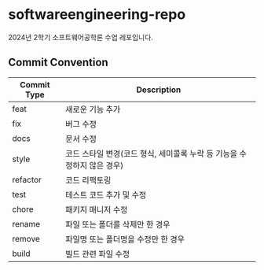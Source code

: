 # softwareengineering-repo
2024년 2학기 소프트웨어공학론 수업 레포입니다.

## Commit Convention
| Commit Type | Description                                |
|-------------|--------------------------------------------|
| feat        | 새로운 기능 추가                                  |
| fix         | 버그 수정                                      |
| docs        | 문서 수정                                      |
| style       | 코드 스타일 변경(코드 형식, 세미콜록 누락 등 기능을 수정하지 않은 경우) |
| refactor    | 코드 리팩토링                                    |
| test        | 테스트 코드 추가 및 수정                             |
| chore       | 패키지 매니저 수정                                 |
| rename      | 파일 또는 폴더를 삭제만 한 경우                         
| remove      | 파일명 또는 폴더명을 수정만 한 경우                       |
| build       | 빌드 관련 파일 수정                                
